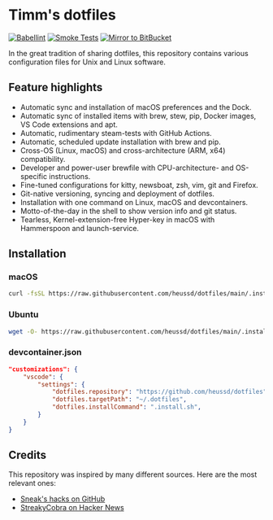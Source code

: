 # Timm's dotfiles

[![Babellint](https://github.com/heussd/dotfiles/actions/workflows/babellint.yml/badge.svg)](https://github.com/heussd/dotfiles/actions/workflows/babellint.yml)
[![Smoke Tests](https://github.com/heussd/dotfiles/actions/workflows/smoke-tests.yml/badge.svg)](https://github.com/heussd/dotfiles/actions/workflows/smoke-tests.yml)
[![Mirror to BitBucket](https://github.com/heussd/dotfiles/actions/workflows/mirror-to-bitbucket.yml/badge.svg)](https://github.com/heussd/dotfiles/actions/workflows/mirror-to-bitbucket.yml)

In the great tradition of sharing dotfiles, this repository contains various configuration files for Unix and Linux software.

## Feature highlights

- Automatic sync and installation of macOS preferences and the Dock.
- Automatic sync of installed items with brew, stew, pip, Docker images, VS Code extensions and apt.
- Automatic, rudimentary steam-tests with GitHub Actions.
- Automatic, scheduled update installation with brew and pip.
- Cross-OS (Linux, macOS) and cross-architecture (ARM, x64) compatibility.
- Developer and power-user brewfile with CPU-architecture- and OS-specific instructions.
- Fine-tuned configurations for kitty, newsboat, zsh, vim, git and Firefox.
- Git-native versioning, syncing and deployment of dotfiles.
- Installation with one command on Linux, macOS and devcontainers.
- Motto-of-the-day in the shell to show version info and git status.
- Tearless, Kernel-extension-free Hyper-key in macOS with Hammerspoon and launch-service.


## Installation

### macOS

```sh
curl -fsSL https://raw.githubusercontent.com/heussd/dotfiles/main/.install.sh | bash
```

### Ubuntu

```sh
wget -O- https://raw.githubusercontent.com/heussd/dotfiles/main/.install.sh | bash
```

### devcontainer.json

```json
"customizations": {
    "vscode": {
        "settings": {
            "dotfiles.repository": "https://github.com/heussd/dotfiles",
            "dotfiles.targetPath": "~/.dotfiles",
            "dotfiles.installCommand": ".install.sh",
        }
    }
}
```

## Credits

This repository was inspired by many different sources. Here are the most relevant ones:

- [Sneak's hacks on GitHub](https://github.com/sneak/hacks/)
- [StreakyCobra on Hacker News](https://news.ycombinator.com/item?id=11071754)
